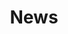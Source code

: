 ---
title: "News"
description: "iot.eclipse.org is all about getting the IoT and M2M developers involved in what is happening in the different Eclipse projects"
---